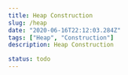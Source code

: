 ```yaml
---
title: Heap Construction
slug: /heap
date: "2020-06-16T22:12:03.284Z"
tags: ["Heap", "Construction"]
description: Heap Construction

status: todo
---
```

